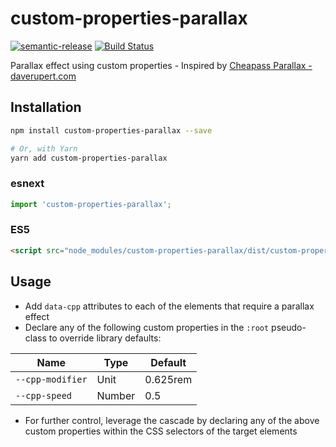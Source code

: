 # custom-properties-parallax

[![semantic-release](https://img.shields.io/badge/%20%20%F0%9F%93%A6%F0%9F%9A%80-semantic--release-e10079.svg)](https://github.com/semantic-release/semantic-release) [![Build Status](https://travis-ci.org/SimonFinney/custom-properties-parallax.svg?branch=master)](https://travis-ci.org/SimonFinney/custom-properties-parallax)

Parallax effect using custom properties - Inspired by [Cheapass Parallax - daverupert.com](https://daverupert.com/2018/02/cheapass-parallax/)

## Installation

```bash
npm install custom-properties-parallax --save

# Or, with Yarn
yarn add custom-properties-parallax
```

### esnext

```js
import 'custom-properties-parallax';
```

### ES5

```html
<script src="node_modules/custom-properties-parallax/dist/custom-properties-parallax.js"></script>
```

## Usage

* Add `data-cpp` attributes to each of the elements that require a parallax effect
* Declare any of the following custom properties in the `:root` pseudo-class to override library defaults:

| Name             | Type   | Default  |
| ---------------- | ------ | -------- |
| `--cpp-modifier` | Unit   | 0.625rem |
| `--cpp-speed`    | Number | 0.5      |

* For further control, leverage the cascade by declaring any of the above custom properties within the CSS selectors of the target elements
